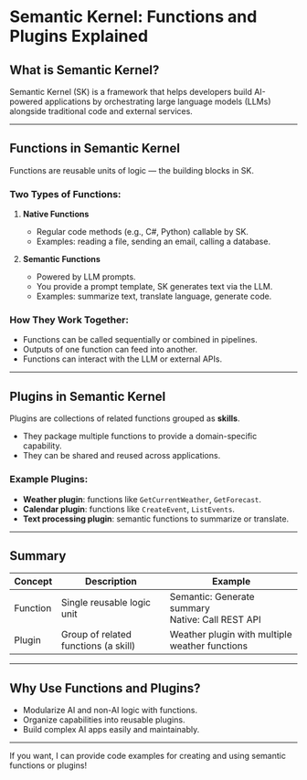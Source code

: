 
# Semantic Kernel: Functions and Plugins Explained

## What is Semantic Kernel?

Semantic Kernel (SK) is a framework that helps developers build AI-powered applications by orchestrating large language models (LLMs) alongside traditional code and external services.

---

## Functions in Semantic Kernel

Functions are reusable units of logic — the building blocks in SK.

### Two Types of Functions:

1. **Native Functions**  
   - Regular code methods (e.g., C#, Python) callable by SK.  
   - Examples: reading a file, sending an email, calling a database.

2. **Semantic Functions**  
   - Powered by LLM prompts.  
   - You provide a prompt template, SK generates text via the LLM.  
   - Examples: summarize text, translate language, generate code.

### How They Work Together:

- Functions can be called sequentially or combined in pipelines.  
- Outputs of one function can feed into another.  
- Functions can interact with the LLM or external APIs.

---

## Plugins in Semantic Kernel

Plugins are collections of related functions grouped as **skills**.

- They package multiple functions to provide a domain-specific capability.  
- They can be shared and reused across applications.

### Example Plugins:

- **Weather plugin**: functions like `GetCurrentWeather`, `GetForecast`.  
- **Calendar plugin**: functions like `CreateEvent`, `ListEvents`.  
- **Text processing plugin**: semantic functions to summarize or translate.

---

## Summary

| Concept    | Description                             | Example                                  |
|------------|---------------------------------------|------------------------------------------|
| Function   | Single reusable logic unit             | Semantic: Generate summary<br>Native: Call REST API |
| Plugin     | Group of related functions (a skill)  | Weather plugin with multiple weather functions |

---

## Why Use Functions and Plugins?

- Modularize AI and non-AI logic with functions.  
- Organize capabilities into reusable plugins.  
- Build complex AI apps easily and maintainably.

---

If you want, I can provide code examples for creating and using semantic functions or plugins!
